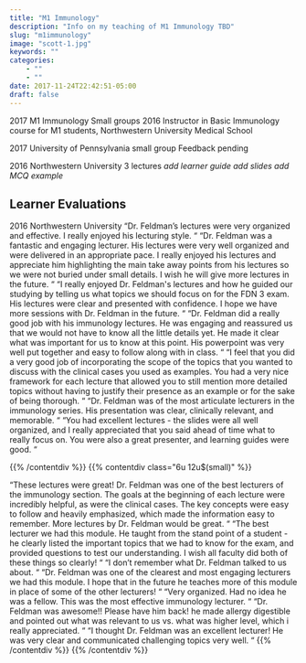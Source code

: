 ```yaml
---
title: "M1 Immunology"
description: "Info on my teaching of M1 Immunology TBD"
slug: "m1immunology"
image: "scott-1.jpg"
keywords: ""
categories:
    - ""
    - ""
date: 2017-11-24T22:42:51-05:00
draft: false
---
```



2017 M1 Immunology Small groups
2016	Instructor in Basic Immunology course for M1 students, Northwestern University Medical School

2017 University of Pennsylvania small group
Feedback pending

2016 Northwestern University 
3 lectures
*add learner guide*
*add slides*
*add MCQ example*

## Learner Evaluations
2016 Northwestern University
  “Dr. Feldman’s lectures were very organized and effective. I really enjoyed his lecturing style. “
  “Dr. Feldman was a fantastic and engaging lecturer. His lectures were very well organized and were delivered in an appropriate pace. I really enjoyed his lectures and appreciate him highlighting the main take away points from his lectures so we were not buried under small details. I wish he will give more lectures in the future. “
  “I really enjoyed Dr. Feldman's lectures and how he guided our studying by telling us what topics we should focus on for the FDN 3 exam. His lectures were clear and presented with confidence. I hope we have more sessions with Dr. Feldman in the future. “
  “Dr. Feldman did a really good job with his immunology lectures. He was engaging and reassured us that we would not have to know all the little details yet. He made it clear what was important for us to know at this point. His powerpoint was very well put together and easy to follow along with in class. “
  “I feel that you did a very good job of incorporating the scope of the topics that you wanted to discuss with the clinical cases you used as examples. You had a very nice framework for each lecture that allowed you to still mention more detailed topics without having to justify their presence as an example or for the sake of being thorough. “
  “Dr. Feldman was of the most articulate lecturers in the immunology series. His presentation was clear, clinically relevant, and memorable. “
  “You had excellent lectures - the slides were all well organized, and I really appreciated that you said ahead of time what to really focus on. You were also a great presenter, and learning guides were good. “

{{% /contentdiv %}}
{{% contentdiv class="6u 12u$(small)" %}}

  “These lectures were great! Dr. Feldman was one of the best lecturers of the immunology section. The goals at the beginning of each lecture were incredibly helpful, as were the clinical cases. The key concepts were easy to follow and heavily emphasized, which made the information easy to remember. More lectures by Dr. Feldman would be great. “
  “The best lecturer we had this module. He taught from the stand point of a student - he clearly listed the important topics that we had to know for the exam, and provided questions to test our understanding. I wish all faculty did both of these things so clearly! “
  “I don’t remember what Dr. Feldman talked to us about. “
  “Dr. Feldman was one of the clearest and most engaging lecturers we had this module. I hope that in the future he teaches more of this module in place of some of the other lecturers! “
  “Very organized. Had no idea he was a fellow. This was the most effective immunology lecturer. “
  “Dr. Feldman was awesome!! Please have him back! he made allergy digestible and pointed out what was relevant to us vs. what was higher level, which i really appreciated. “
  “I thought Dr. Feldman was an excellent lecturer! He was very clear and communicated challenging topics very well. “
{{% /contentdiv %}}
{{% /contentdiv %}}
